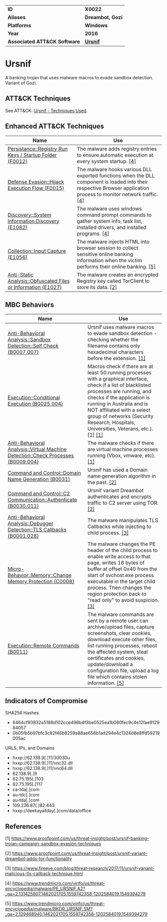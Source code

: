 
<table>
<tr>
<td><b>ID</b></td>
<td><b>X0022</b></td>
</tr>
<tr>
<td><b>Aliases</b></td>
<td><b>Dreambot, Gozi</b></td>
</tr>
<tr>
<td><b>Platforms</b></td>
<td><b>Windows</b></td>
</tr>
<tr>
<td><b>Year</b></td>
<td><b>2016</b></td>
</tr>
<tr>
<td><b>Associated ATT&CK Software</b></td>
<td><b><a href="https://attack.mitre.org/software/S0386/">Ursnif</a></b></td>
</tr>
</table>


# Ursnif

A banking trojan that uses malware macros to evade sandbox detection. Variant of Gozi.

## ATT&CK Techniques

See ATT&CK: [Ursnif - Techniques Used](https://attack.mitre.org/software/S0386/).

## Enhanced ATT&CK Techniques

|Name|Use|
|---|---|
|[Persistance::Registry Run Keys / Startup Folder (F0012)](../persistence/registry-run-keys-startup-folder.md)|The malware adds registry entries to ensure automatic execution at every system startup. [[4]](#4)|
|[Defense Evasion::Hijack Execution Flow (F0015)](../defense-evasion/hijack-execution-flow.md)|The malware hooks various DLL exported functions when the DLL component is loaded into their respective Browser application process to monitor network traffic. [[4]](#4)|
|[Discovery::System Information Discovery (E1082)](../discovery/system-information-discovery.md)|The malware uses windows command prompt commands to gather system info, task list, installed drivers, and installed programs. [[4]](#4)|
|[Collection::Input Capture (E1056)](../collection/input-capture.md)|The malware injects HTML into browser session to collect sensitive online banking information when the victim performs their online banking. [[5]](#5)|
|[Anti-Static Analysis::Obfuscated Files or Information (E1027)](../anti-static-analysis/executable-code-obfuscation.md)|The malware creates an encrypted Registry key called TorClient to store its data. [[2]](#2)|


## MBC Behaviors

|Name|Use|
|---|---|
|[Anti-Behavioral Analysis::Sandbox Detection::Self Check (B0007.007)](../anti-behavioral-analysis/sandbox-detection.md)|Ursnif uses malware macros to evade sandbox detection - checking whether the filename contains only hexadecimal characters before the extension. [[1]](#1)|
|[Execution::Conditional Execution (B0025.004)](../execution/conditional-execution.md)|Macros check if there are at least 50 running processes with a graphical interface, check if a list of blacklisted processes are running, and checks if the application is running in Australia and is NOT affiliated with a select group of networks (Security Research, Hospitals, Universities, Veterans, etc.). [1] [[1]](#1)|
|[Anti-Behavioral Analysis::Virtual Machine Detection::Check Processes (B0009.004)](../anti-behavioral-analysis/virtual-machine-detection.md)|The malware checks if there are virtual machine processes running (Vbox, vmware, etc). [[1]](#1)|
|[Command and Control::Domain Name Generation (B0031)](../command-and-control/domain-name-generation.md)|Ursnif has used a Domain name generation algorithm in the past. [[2]](#2)|
|[Command and Control::C2 Communication::Authenticate (B0030.011)](../command-and-control/c2-communication.md)|Ursnif variant Dreambot authenticates and encrypts traffic to C2 server using TOR. [[2]](#2)|
|[Anti-Behavioral Analysis::Debugger Detection::TLS Callbacks (B0001.028)](../anti-behavioral-analysis/debugger-detection.md)|The malware manipulates TLS Callbacks while injecting to child process. [[3]](#3)|
|[Micro-Behavior::Memory::Change Memory Protection (C0008)](../micro-behaviors/memory/change-memory-protection.md)|The malware changes the PE header of the child process to enable write access to that page, writes 18 bytes of buffer at offset 0x40 from the start of svchost.exe process executable in the target child process. Then changes the region protection back to "read only" to avoid suspicion. [[3]](#3)|
|[Execution::Remote Commands (B0011)](../execution/remote-commands.md)|The malware commands are sent by a remote user can archive/upload files, capture screenshots, clear cookies, download execute other files, list running processes, reboot the affected system, steal certificates and cookies, update/download a configuration file, upload a log file which contains stolen information. [[5]](#5)|

## Indicators of Compromise

SHA256 Hashes
- 6464cf93832a5188d102cce498b4f3be0525ea1b080fec9c4e12fae912984057
- 0b05fb5b97bfc3c82f46b8259a88ae656b1ad294e4c1324d8e8ffd59219005ac

URLS, IPs, and Domains
- hxxp://62.138.9[.]11/30030u
- hxxp://62.138.9[.]11/vnc32.dll
- hxxp://62.138.9[.]11/vnc64.dll
- 62.138.9[.]9
- 62.75.195[.]103
- 62.75.195[.]117
- ca-tda[.]com
- au-tdc[.]com
- au-tda[.]com
- 109.236.87[.]82:443
- hxxp://deekayallday[.]com/data/office


## References

<a name="1">[1]</a> https://www.proofpoint.com/us/threat-insight/post/ursnif-banking-trojan-campaign-sandbox-evasion-techniques

<a name="2">[2]</a> https://www.proofpoint.com/us/threat-insight/post/ursnif-variant-dreambot-adds-tor-functionality

<a name="3">[3]</a> https://www.fireeye.com/blog/threat-research/2017/11/ursnif-variant-malicious-tls-callback-technique.html

<a name="4">[4]</a> https://www.trendmicro.com/vinfo/us/threat-encyclopedia/malware/PE_URSNIF.A2?_ga=2.131425807.1462021705.1559742358-1202584019.1549394279

<a name="5">[5]</a> https://www.trendmicro.com/vinfo/us/threat-encyclopedia/malware/BKDR_URSNIF.SM?_ga=2.129468940.1462021705.1559742358-1202584019.1549394279

